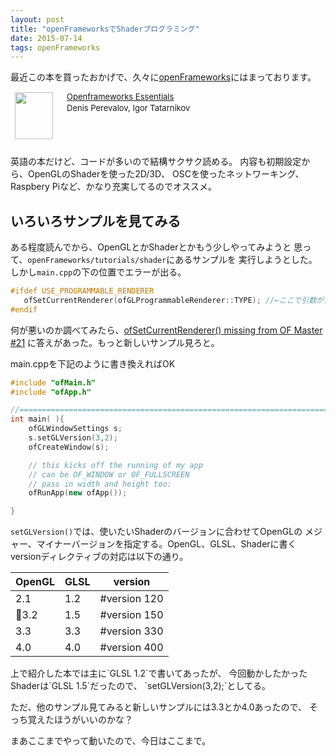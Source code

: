 ```yaml
---
layout: post
title: "openFrameworksでShaderプログラミング"
date: 2015-07-14
tags: openFrameworks
---
```


最近この本を買ったおかげで、久々に[openFrameworks](http://openframeworks.cc)にはまっております。

<div class="babylink-box" style="overflow: hidden; font-size: small; zoom: 1; margin: 15px 0; text-align: left;"><div class="babylink-image" style="float: left; margin: 0px 15px 10px 0px; width: 75px; height: 75px; text-align: center;"><a href="http://www.amazon.co.jp/exec/obidos/ASIN/1784396141/xxmogi-22/"
rel="nofollow" target="_blank">
<img style="border-top: medium none; border-right: medium none; border-bottom: medium none; border-left: medium none;" src="http://ecx.images-amazon.com/images/I/51NDphO1t8L._SL75_.jpg" width="61" height="75" /></a></div><div class="babylink-info" style="overflow: hidden; zoom: 1; line-height: 120%;"><div class="babylink-title" style="margin-bottom: 2px; line-height: 120%;"><a href="http://www.amazon.co.jp/exec/obidos/ASIN/1784396141/xxmogi-22/" rel="nofollow" target="_blank">Openframeworks Essentials</a></div><div class="babylink-manufacturer" style="margin-bottom: 5px;">Denis Perevalov, Igor Tatarnikov</div></div><div class="booklink-footer" style="clear: left"></div></div>


英語の本だけど、コードが多いので結構サクサク読める。
内容も初期設定から、OpenGLのShaderを使った2D/3D、
OSCを使ったネットワーキング、
Raspbery Piなど、かなり充実してるのでオススメ。



## いろいろサンプルを見てみる
ある程度読んでから、OpenGLとかShaderとかもう少しやってみようと
思って、`openFrameworks/tutorials/shader`にあるサンプルを
実行しようとした。しかし`main.cpp`の下の位置でエラーが出る。

```cpp
#ifdef USE_PROGRAMMABLE_RENDERER
   ofSetCurrentRenderer(ofGLProgrammableRenderer::TYPE); //←ここで引数が合わずエラー
#endif
```

何が悪いのか調べてみたら、[ofSetCurrentRenderer() missing from OF Master #21](https://github.com/kibio/kibio/issues/21)
に答えがあった。もっと新しいサンプル見ろと。

main.cppを下記のように書き換えればOK

```cpp
#include "ofMain.h"
#include "ofApp.h"

//========================================================================
int main( ){
	ofGLWindowSettings s;
	s.setGLVersion(3,2);
	ofCreateWindow(s);

	// this kicks off the running of my app
	// can be OF_WINDOW or OF_FULLSCREEN
	// pass in width and height too:
	ofRunApp(new ofApp());

}
```

`setGLVersion()`では、使いたいShaderのバージョンに合わせてOpenGLの
メジャー、マイナーバージョンを指定する。OpenGL、GLSL、Shaderに書く
versionディレクティブの対応は以下の通り。

<table class="table">
<thead>
<tr>
 <th>OpenGL</th><th>GLSL</th><th> version</th>
</tr>
</thead>
<tr>
<td>2.1</td> <td>1.2 </td><td>#version 120 </td>
</tr>
<tr>
<td>3.2</td> <td>1.5 </td><td>#version 150 </td>
</tr>
<tr>
<td>3.3</td> <td>3.3 </td><td>#version 330 </td>
</tr>
<tr>
<td>4.0</td> <td>4.0 </td><td>#version 400 </td>
</tr>
</table>
上で紹介した本では主に`GLSL 1.2`で書いてあったが、
今回動かしたかったShaderは`GLSL 1.5`だったので、
`setGLVersion(3,2);`としてる。

ただ、他のサンプル見てみると新しいサンプルには3.3とか4.0あったので、
そっち覚えたほうがいいのかな？

まあここまでやって動いたので、今日はここまで。
